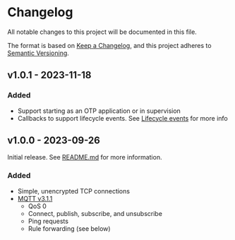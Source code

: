 # Changelog

All notable changes to this project will be documented in this file.

The format is based on [Keep a Changelog](https://keepachangelog.com/en/1.1.0/),
and this project adheres to [Semantic Versioning](https://semver.org/spec/v2.0.0.html).

## v1.0.1 - 2023-11-18

### Added

* Support starting as an OTP application or in supervision
* Callbacks to support lifecycle events. See [Lifecycle events](https://hexdocs.pm/pint_broker/readme.html#lifecycle-events) for more info

## v1.0.0 - 2023-09-26

Initial release. See [README.md](README.md) for more information.

### Added

* Simple, unencrypted TCP connections
* [MQTT v3.1.1](http://docs.oasis-open.org/mqtt/mqtt/v3.1.1/os/mqtt-v3.1.1-os.pdf)
  * QoS 0
  * Connect, publish, subscribe, and unsubscribe
  * Ping requests
  * Rule forwarding (see below)
